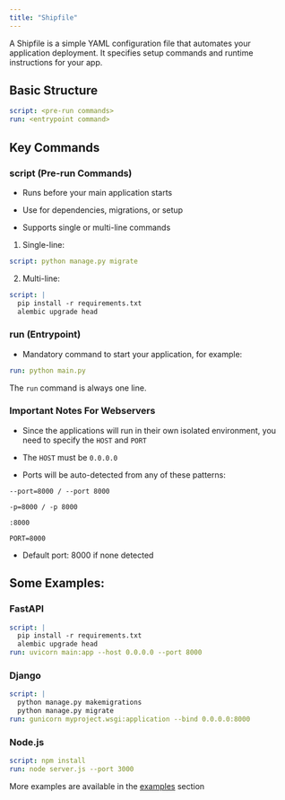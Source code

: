 ```yaml
---
title: "Shipfile"
---
```


A Shipfile is a simple YAML configuration file that automates your application deployment. It specifies setup commands and runtime instructions for your app.

## Basic Structure

```yaml
script: <pre-run commands>
run: <entrypoint command>
```

## Key Commands

### script (Pre-run Commands)

- Runs before your main application starts

- Use for dependencies, migrations, or setup

- Supports single or multi-line commands

1. Single-line:

```yaml
script: python manage.py migrate
```

2. Multi-line:

```yaml
script: |
  pip install -r requirements.txt
  alembic upgrade head
```

### run (Entrypoint)

- Mandatory command to start your application, for example:

```yaml
run: python main.py
```

<Note>The `run` command is always one line.</Note>

### Important Notes For Webservers

- Since the applications will run in their own isolated environment, you need to specify the `HOST` and `PORT`

- The `HOST` must be `0.0.0.0`

- Ports will be auto-detected from any of these patterns:

```
--port=8000 / --port 8000

-p=8000 / -p 8000

:8000

PORT=8000
```

- Default port: 8000 if none detected

## Some Examples:

### FastAPI

```yaml
script: |
  pip install -r requirements.txt
  alembic upgrade head
run: uvicorn main:app --host 0.0.0.0 --port 8000
```

### Django

```yaml
script: |
  python manage.py makemigrations
  python manage.py migrate
run: gunicorn myproject.wsgi:application --bind 0.0.0.0:8000
```

### Node.js

```yaml
script: npm install
run: node server.js --port 3000
```

<Tip>More examples are available in the [examples](/examples) section</Tip>

